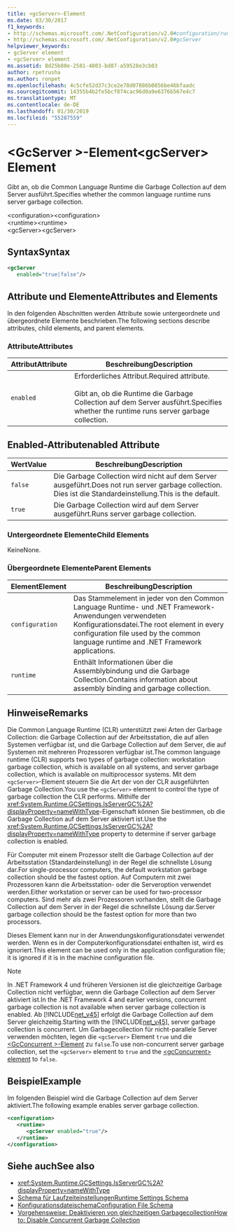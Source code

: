 ```yaml
---
title: <gcServer>-Element
ms.date: 03/30/2017
f1_keywords:
- http://schemas.microsoft.com/.NetConfiguration/v2.0#configuration/runtime/gcServer
- http://schemas.microsoft.com/.NetConfiguration/v2.0#gcServer
helpviewer_keywords:
- gcServer element
- <gcServer> element
ms.assetid: 8d25b80e-2581-4803-bd87-a59528e3cb03
author: rpetrusha
ms.author: ronpet
ms.openlocfilehash: 4c5cfe52d37c3ce2e78d07886b0856be46bfaadc
ms.sourcegitcommit: 14355b4b2fe5bcf874cac96d0a9e6376b567e4c7
ms.translationtype: MT
ms.contentlocale: de-DE
ms.lasthandoff: 01/30/2019
ms.locfileid: "55287559"
---
```

# <a name="gcserver-element"></a><span data-ttu-id="d747a-102">\<GcServer >-Element</span><span class="sxs-lookup"><span data-stu-id="d747a-102">\<gcServer> Element</span></span>
<span data-ttu-id="d747a-103">Gibt an, ob die Common Language Runtime die Garbage Collection auf dem Server ausführt.</span><span class="sxs-lookup"><span data-stu-id="d747a-103">Specifies whether the common language runtime runs server garbage collection.</span></span>  
  
 <span data-ttu-id="d747a-104">\<configuration></span><span class="sxs-lookup"><span data-stu-id="d747a-104">\<configuration></span></span>  
<span data-ttu-id="d747a-105">\<runtime></span><span class="sxs-lookup"><span data-stu-id="d747a-105">\<runtime></span></span>  
<span data-ttu-id="d747a-106">\<gcServer></span><span class="sxs-lookup"><span data-stu-id="d747a-106">\<gcServer></span></span>  
  
## <a name="syntax"></a><span data-ttu-id="d747a-107">Syntax</span><span class="sxs-lookup"><span data-stu-id="d747a-107">Syntax</span></span>  
  
```xml  
<gcServer    
   enabled="true|false"/>  
```  
  
## <a name="attributes-and-elements"></a><span data-ttu-id="d747a-108">Attribute und Elemente</span><span class="sxs-lookup"><span data-stu-id="d747a-108">Attributes and Elements</span></span>  
 <span data-ttu-id="d747a-109">In den folgenden Abschnitten werden Attribute sowie untergeordnete und übergeordnete Elemente beschrieben.</span><span class="sxs-lookup"><span data-stu-id="d747a-109">The following sections describe attributes, child elements, and parent elements.</span></span>  
  
### <a name="attributes"></a><span data-ttu-id="d747a-110">Attribute</span><span class="sxs-lookup"><span data-stu-id="d747a-110">Attributes</span></span>  
  
|<span data-ttu-id="d747a-111">Attribut</span><span class="sxs-lookup"><span data-stu-id="d747a-111">Attribute</span></span>|<span data-ttu-id="d747a-112">Beschreibung</span><span class="sxs-lookup"><span data-stu-id="d747a-112">Description</span></span>|  
|---------------|-----------------|  
|`enabled`|<span data-ttu-id="d747a-113">Erforderliches Attribut.</span><span class="sxs-lookup"><span data-stu-id="d747a-113">Required attribute.</span></span><br /><br /> <span data-ttu-id="d747a-114">Gibt an, ob die Runtime die Garbage Collection auf dem Server ausführt.</span><span class="sxs-lookup"><span data-stu-id="d747a-114">Specifies whether the runtime runs server garbage collection.</span></span>|  
  
## <a name="enabled-attribute"></a><span data-ttu-id="d747a-115">Enabled-Attribut</span><span class="sxs-lookup"><span data-stu-id="d747a-115">enabled Attribute</span></span>  
  
|<span data-ttu-id="d747a-116">Wert</span><span class="sxs-lookup"><span data-stu-id="d747a-116">Value</span></span>|<span data-ttu-id="d747a-117">Beschreibung</span><span class="sxs-lookup"><span data-stu-id="d747a-117">Description</span></span>|  
|-----------|-----------------|  
|`false`|<span data-ttu-id="d747a-118">Die Garbage Collection wird nicht auf dem Server ausgeführt.</span><span class="sxs-lookup"><span data-stu-id="d747a-118">Does not run server garbage collection.</span></span> <span data-ttu-id="d747a-119">Dies ist die Standardeinstellung.</span><span class="sxs-lookup"><span data-stu-id="d747a-119">This is the default.</span></span>|  
|`true`|<span data-ttu-id="d747a-120">Die Garbage Collection wird auf dem Server ausgeführt.</span><span class="sxs-lookup"><span data-stu-id="d747a-120">Runs server garbage collection.</span></span>|  
  
### <a name="child-elements"></a><span data-ttu-id="d747a-121">Untergeordnete Elemente</span><span class="sxs-lookup"><span data-stu-id="d747a-121">Child Elements</span></span>  
 <span data-ttu-id="d747a-122">Keine</span><span class="sxs-lookup"><span data-stu-id="d747a-122">None.</span></span>  
  
### <a name="parent-elements"></a><span data-ttu-id="d747a-123">Übergeordnete Elemente</span><span class="sxs-lookup"><span data-stu-id="d747a-123">Parent Elements</span></span>  
  
|<span data-ttu-id="d747a-124">Element</span><span class="sxs-lookup"><span data-stu-id="d747a-124">Element</span></span>|<span data-ttu-id="d747a-125">Beschreibung</span><span class="sxs-lookup"><span data-stu-id="d747a-125">Description</span></span>|  
|-------------|-----------------|  
|`configuration`|<span data-ttu-id="d747a-126">Das Stammelement in jeder von den Common Language Runtime- und .NET Framework-Anwendungen verwendeten Konfigurationsdatei.</span><span class="sxs-lookup"><span data-stu-id="d747a-126">The root element in every configuration file used by the common language runtime and .NET Framework applications.</span></span>|  
|`runtime`|<span data-ttu-id="d747a-127">Enthält Informationen über die Assemblybindung und die Garbage Collection.</span><span class="sxs-lookup"><span data-stu-id="d747a-127">Contains information about assembly binding and garbage collection.</span></span>|  
  
## <a name="remarks"></a><span data-ttu-id="d747a-128">Hinweise</span><span class="sxs-lookup"><span data-stu-id="d747a-128">Remarks</span></span>  
 <span data-ttu-id="d747a-129">Die Common Language Runtime (CLR) unterstützt zwei Arten der Garbage Collection: die Garbage Collection auf der Arbeitsstation, die auf allen Systemen verfügbar ist, und die Garbage Collection auf dem Server, die auf Systemen mit mehreren Prozessoren verfügbar ist.</span><span class="sxs-lookup"><span data-stu-id="d747a-129">The common language runtime (CLR) supports two types of garbage collection: workstation garbage collection, which is available on all systems, and server garbage collection, which is available on multiprocessor systems.</span></span> <span data-ttu-id="d747a-130">Mit dem `<gcServer>`-Element steuern Sie die Art der von der CLR ausgeführten Garbage Collection.</span><span class="sxs-lookup"><span data-stu-id="d747a-130">You use the `<gcServer>` element to control the type of garbage collection the CLR performs.</span></span> <span data-ttu-id="d747a-131">Mithilfe der <xref:System.Runtime.GCSettings.IsServerGC%2A?displayProperty=nameWithType>-Eigenschaft können Sie bestimmen, ob die Garbage Collection auf dem Server aktiviert ist.</span><span class="sxs-lookup"><span data-stu-id="d747a-131">Use the <xref:System.Runtime.GCSettings.IsServerGC%2A?displayProperty=nameWithType> property to determine if server garbage collection is enabled.</span></span>  
  
 <span data-ttu-id="d747a-132">Für Computer mit einem Prozessor stellt die Garbage Collection auf der Arbeitsstation (Standardeinstellung) in der Regel die schnellste Lösung dar.</span><span class="sxs-lookup"><span data-stu-id="d747a-132">For single-processor computers, the default workstation garbage collection should be the fastest option.</span></span> <span data-ttu-id="d747a-133">Auf Computern mit zwei Prozessoren kann die Arbeitsstation- oder die Serveroption verwendet werden.</span><span class="sxs-lookup"><span data-stu-id="d747a-133">Either workstation or server can be used for two-processor computers.</span></span> <span data-ttu-id="d747a-134">Sind mehr als zwei Prozessoren vorhanden, stellt die Garbage Collection auf dem Server in der Regel die schnellste Lösung dar.</span><span class="sxs-lookup"><span data-stu-id="d747a-134">Server garbage collection should be the fastest option for more than two processors.</span></span>  
  
 <span data-ttu-id="d747a-135">Dieses Element kann nur in der Anwendungskonfigurationsdatei verwendet werden. Wenn es in der Computerkonfigurationsdatei enthalten ist, wird es ignoriert.</span><span class="sxs-lookup"><span data-stu-id="d747a-135">This element can be used only in the application configuration file; it is ignored if it is in the machine configuration file.</span></span>  
  
> [!NOTE]
>  <span data-ttu-id="d747a-136">In .NET Framework 4 und früheren Versionen ist die gleichzeitige Garbage Collection nicht verfügbar, wenn die Garbage Collection auf dem Server aktiviert ist.</span><span class="sxs-lookup"><span data-stu-id="d747a-136">In the .NET Framework 4 and earlier versions, concurrent garbage collection is not available when server garbage collection is enabled.</span></span> <span data-ttu-id="d747a-137">Ab [!INCLUDE[net_v45](../../../../../includes/net-v45-md.md)] erfolgt die Garbage Collection auf dem Server gleichzeitig.</span><span class="sxs-lookup"><span data-stu-id="d747a-137">Starting with the [!INCLUDE[net_v45](../../../../../includes/net-v45-md.md)], server garbage collection is concurrent.</span></span> <span data-ttu-id="d747a-138">Um Garbagecollection für nicht-parallele Server verwenden möchten, legen die `<gcServer>` Element `true` und die [ \<GcConcurrent >-Element](../../../../../docs/framework/configure-apps/file-schema/runtime/gcconcurrent-element.md) zu `false`.</span><span class="sxs-lookup"><span data-stu-id="d747a-138">To use non-concurrent server garbage collection, set the `<gcServer>` element to `true` and the [\<gcConcurrent> element](../../../../../docs/framework/configure-apps/file-schema/runtime/gcconcurrent-element.md) to `false`.</span></span>  
  
## <a name="example"></a><span data-ttu-id="d747a-139">Beispiel</span><span class="sxs-lookup"><span data-stu-id="d747a-139">Example</span></span>  
 <span data-ttu-id="d747a-140">Im folgenden Beispiel wird die Garbage Collection auf dem Server aktiviert.</span><span class="sxs-lookup"><span data-stu-id="d747a-140">The following example enables server garbage collection.</span></span>  
  
```xml  
<configuration>  
   <runtime>  
      <gcServer enabled="true"/>  
   </runtime>  
</configuration>  
```  
  
## <a name="see-also"></a><span data-ttu-id="d747a-141">Siehe auch</span><span class="sxs-lookup"><span data-stu-id="d747a-141">See also</span></span>
- <xref:System.Runtime.GCSettings.IsServerGC%2A?displayProperty=nameWithType>
- [<span data-ttu-id="d747a-142">Schema für Laufzeiteinstellungen</span><span class="sxs-lookup"><span data-stu-id="d747a-142">Runtime Settings Schema</span></span>](../../../../../docs/framework/configure-apps/file-schema/runtime/index.md)
- [<span data-ttu-id="d747a-143">Konfigurationsdateischema</span><span class="sxs-lookup"><span data-stu-id="d747a-143">Configuration File Schema</span></span>](../../../../../docs/framework/configure-apps/file-schema/index.md)
- [<span data-ttu-id="d747a-144">Vorgehensweise: Deaktivieren von gleichzeitigen Garbagecollection</span><span class="sxs-lookup"><span data-stu-id="d747a-144">How to: Disable Concurrent Garbage Collection</span></span>](https://msdn.microsoft.com/library/ba2c6c67-5778-497c-9fac-5f793b5500c7)

